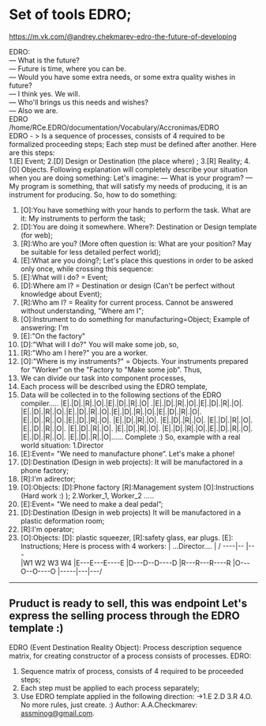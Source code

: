 # Set of tools EDRO;

https://m.vk.com/@andrey.chekmarev-edro-the-future-of-developing


EDRO:<br/>
— What is the future? <br/>
— Future is time, where you can be. <br/>
— Would you have some extra needs, or some extra quality wishes in future? <br/>
— I think yes. We will. <br/>
— Who'll brings us this needs and wishes? <br/>
— Also we are. <br/>
EDRO <br/>
/home/RCe.EDRO/documentation/Vocabulary/Accronimas/EDRO <br/>
EDRO - > Is a sequence of processes, consists of 4 required to be formalized proceeding steps; Each step must be defined after another.
Here are this steps: <br/>
1.[E] Event;
2.[D] Design or Destination (the place where) ;
3.[R] Reality;
4.[O] Objects.
Following explanation will completely describe your situation when you are doing something:
Let's imagine:
— What is your program?
— My program is something, that will satisfy my needs of producing, it is an instrument for producing.
So, how to do something:
1) [O]:You have something with your hands to perform the task. What are it: My instruments to perform the task;
2) [D]:You are doing it somewhere. Where?: Destination or Design template (for web);
3) [R]:Who are you? (More often question is: What are your position? May be suitable for less detailed perfect world);
4) [E]:What are you doing?;
Let's place this questions in order to be asked only once, while crossing this sequence:
1) [E]:What will i do? = Event;
2) [D]:Where am I? = Destination or design (Can't be perfect without knowledge about Event);
3) [R]:Who am I? = Reality for current process. Cannot be answered without understanding, "Where am I";
4) [O]:Instrument to do something for manufacturing=Object;
Example of answering:
I'm
1) [E]:"On the factory"
2) [D]:"What will I do?" You will make some job, so,
3) [R]:"Who am I here?" you are a worker.
4) [O]:"Where is my instruments?" = Objects. Your instruments prepared for "Worker" on the "Factory to "Make some job".
Thus,
1) We can divide our task into component processes,
2) Each process will be described using the EDRO template,
3) Data will be collected in to the following sections of the EDRO compiler..…
|E|.|D|.|R|.|O|.|E|.|D|.|R|.|O| .|E|.|D|.|R|.|O|.|E|.|D|.|R|.|O|.
|E|.|D|.|R|.|O|.|E|.|D|.|R|.|O|.|E|.|D|.|R|.|O|.|E|.|D|.|R|.|O|. 
|E|.|D|.|R|.|O|.|E|.|D|.|R|.|O|. |E|.|D|.|R|.|O|. |E|.|D|.|R|.|O|. 
|E|.|D|.|R|.|O|. |E|.|D|.|R|.|O|. |E|.|D|.|R|.|O|. |E|.|D|.|R|.|O|.
|E|.|D|.|R|.|O|.|E|.|D|.|R|.|O|. |E|.|D|.|R|.|O|. |E|.|D|.|R|.|O|.….. Complete :)
So, example with a real world situation:
1.Director
1) [E]:Event= "We need to manufacture phone”. Let's make a phone!
2) [D]:Destination (Design in web projects): It will be manufactored in a phone factory;
3) [R]:I'm adirector;
4) [O]:Objects: [D]:Phone factory [R]:Management system [O]:Instructions (Hard work :) );
2.Worker_1, Worker_2 …..
1) [E]:Event= "We need to make a deal pedal”;
2) [D]:Destination (Design in web projects) It will be manufactored in a plastic deformation room;
3) [R]:I'm operator;
4) [O]:Objects: [D]: plastic squeezer, [R]:safety glass, ear plugs. [E]: Instructions;
Here is process with 4 workers:
| …Director….
| / ----|-- |--- \
|W1 W2 W3 W4
|E---E---E----E
|D---D--D----D
|R---R---R----R
|O---O--O----O
|\-----|---|---/
-----------------------
Pruduct is ready to sell, this was endpoint Let's express the selling process through the EDRO template :)
-----------------------
EDRO (Event Destination Reality Object):
Process description sequence matrix, for creating constructor of a process consists of processes.
EDRO:
1) Sequence matrix of process, consists of 4 required to be proceeded steps;
2) Each step must be applied to each process separately;
3) Use EDRO template applied in the following direction: →1.E 2.D 3.R 4.O.
No more rules, just create. :)
Author: A.A.Checkmarev: assminog@gmail.com.
